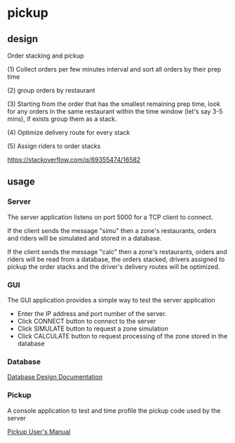 # pickup

## design
 
  Order stacking and pickup

(1) Collect orders per few minutes interval and sort all orders by their prep time 

(2) group orders by restaurant 

(3) Starting from the order that has the smallest remaining prep time,
 look for any orders in the same restaurant within the time window (let's say 3-5 mins),
 if exists group them as a stack.
 
(4)  Optimize delivery route for every stack

(5)  Assign riders to order stacks

 https://stackoverflow.com/q/69355474/16582
 
 ## usage
 
 ### Server
 
 The server application listens on port 5000 for a TCP client to connect.  
 
 If the client sends the message "simu" then a zone's restaurants, orders and riders
 will be simulated and stored in a database.
 
 If the client sends the message "calc" then a zone's restaurants, orders and riders will be read from a database,
the orders stacked, drivers assigned to pickup the order stacks
and the driver's delivery routes will be optimized.

### GUI

The GUI application provides a simple way to test the server application

- Enter the IP address and port number of the server.
- Click CONNECT button to connect to the server
- Click SIMULATE button to request a zone simulation
- Click CALCULATE button to request processing of the zone stored in the database

### Database

[Database Design Documentation](https://github.com/JamesBremner/pickup/wiki/Database-Design)

### Pickup

A console application to test and time profile the pickup code used by the server
 
[Pickup User's Manual](https://github.com/JamesBremner/pickup/wiki/Pickup-User's-Manual)
